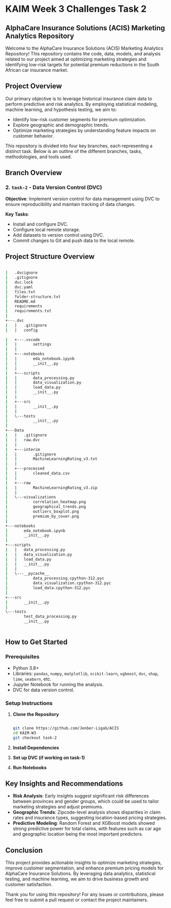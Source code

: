 # KAIM Week 3 Challenges Task 2

## AlphaCare Insurance Solutions (ACIS) Marketing Analytics Repository

Welcome to the AlphaCare Insurance Solutions (ACIS) Marketing Analytics Repository! This repository contains the code, data, models, and analysis related to our project aimed at optimizing marketing strategies and identifying low-risk targets for potential premium reductions in the South African car insurance market.

## Project Overview

Our primary objective is to leverage historical insurance claim data to perform predictive and risk analytics. By employing statistical modeling, machine learning, and hypothesis testing, we aim to:

- Identify low-risk customer segments for premium optimization.
- Explore geographic and demographic trends.
- Optimize marketing strategies by understanding feature impacts on customer behavior.

This repository is divided into four key branches, each representing a distinct task. Below is an outline of the different branches, tasks, methodologies, and tools used.

## Branch Overview


### 2. `task-2` - Data Version Control (DVC)

**Objective**: Implement version control for data management using DVC to ensure reproducibility and maintain tracking of data changes.

**Key Tasks**:
- Install and configure DVC.
- Configure local remote storage.
- Add datasets to version control using DVC.
- Commit changes to Git and push data to the local remote.

## Project Structure Overview

```bash

|   .dvcignore
|   .gitignore
|   dvc.lock
|   dvc.yaml
|   files.txt
|   folder-structure.txt
|   README.md
|   requirements
|   requirements.txt
|   
+---.dvc
|   |   .gitignore
|   |   config
  
|   +---.vscode
|   |       settings
|   |       
|   +---notebooks
|   |       eda_notebook.ipynb
|   |       __init__.py
|   |       
|   +---scripts
|   |       data_processing.py
|   |       data_visualization.py
|   |       load_data.py
|   |       __init__.py
|   |       
|   +---src
|   |       __init__.py
|   |       
|   \---tests
|           __init__.py
|           
+---Data
|   |   .gitignore
|   |   raw.dvc
|   |   
|   +---interim
|   |       .gitignore
|   |       MachineLearningRating_v3.txt
|   |       
|   +---processed
|   |       cleaned_data.csv
|   |       
|   +---raw
|   |       MachineLearningRating_v3.zip
|   |       
|   \---visualizations
|           correlation_heatmap.png
|           geographical_trends.png
|           outliers_boxplot.png
|           premium_by_cover.png
|           
+---notebooks
|       eda_notebook.ipynb
|       __init__.py
|       
+---scripts
|   |   data_processing.py
|   |   data_visualization.py
|   |   load_data.py
|   |   __init__.py
|   |   
|   \---__pycache__
|           data_processing.cpython-312.pyc
|           data_visualization.cpython-312.pyc
|           load_data.cpython-312.pyc
|           
+---src
|       __init__.py
|       
\---tests
        test_data_processing.py
        __init__.py
        


```


## How to Get Started

### Prerequisites

- Python 3.8+
- Libraries: `pandas`, `numpy`, `matplotlib`, `scikit-learn`, `xgboost`, `dvc`, `shap`, `lime`, `seaborn`, etc.
- Jupyter Notebook for running the analysis.
- DVC for data version control.

### Setup Instructions

1. **Clone the Repository**

   ```bash

   git clone https://github.com/Jenber-Ligab/ACIS
   cd KAIM-W3
   git checkout task-2
   ```

2. **Install Dependencies**
3. **Set up DVC (if working on task-1)**
4. **Run Notebooks**



## Key Insights and Recommendations

- **Risk Analysis**: Early insights suggest significant risk differences between provinces and gender groups, which could be used to tailor marketing strategies and adjust premiums.
- **Geographic Trends**: Zipcode-level analysis shows disparities in claim rates and insurance types, suggesting location-based pricing strategies.
- **Predictive Modeling**: Random Forest and XGBoost models showed strong predictive power for total claims, with features such as car age and geographic location being the most important predictors.

## Conclusion

This project provides actionable insights to optimize marketing strategies, improve customer segmentation, and enhance premium pricing models for AlphaCare Insurance Solutions. By leveraging data analytics, statistical testing, and machine learning, we aim to drive business growth and customer satisfaction.

Thank you for using this repository! For any issues or contributions, please feel free to submit a pull request or contact the project maintainers.
